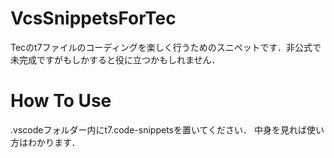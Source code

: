 # VcsSnippetsForTec
Tecのt7ファイルのコーディングを楽しく行うためのスニペットです．非公式で未完成ですがもしかすると役に立つかもしれません．
# How To Use
.vscodeフォルダー内にt7.code-snippetsを置いてください．
中身を見れば使い方はわかります．
